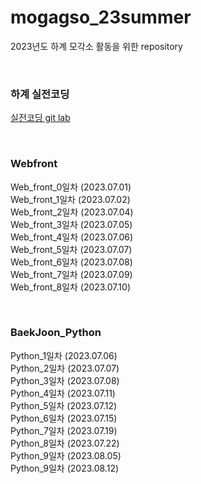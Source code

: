 # mogagso_23summer
2023년도 하계 모각소 활동을 위한 repository

<br>

### 하계 실전코딩
[실전코딩 git lab](https://git.ajou.ac.kr/y.tnwjd)

<br>

### Webfront
Web_front_0일차 (2023.07.01) <br>
Web_front_1일차 (2023.07.02) <br>
Web_front_2일차 (2023.07.04) <br>
Web_front_3일차 (2023.07.05) <br>
Web_front_4일차 (2023.07.06) <br>
Web_front_5일차 (2023.07.07) <br>
Web_front_6일차 (2023.07.08) <br>
Web_front_7일차 (2023.07.09) <br>
Web_front_8일차 (2023.07.10) <br>

<br>

### BaekJoon_Python
Python_1일차 (2023.07.06) <br>
Python_2일차 (2023.07.07) <br>
Python_3일차 (2023.07.08) <br>
Python_4일차 (2023.07.11) <br>
Python_5일차 (2023.07.12) <br>
Python_6일차 (2023.07.15) <br>
Python_7일차 (2023.07.19) <br>
Python_8일차 (2023.07.22) <br>
Python_9일차 (2023.08.05) <br>
Python_9일차 (2023.08.12) <br>